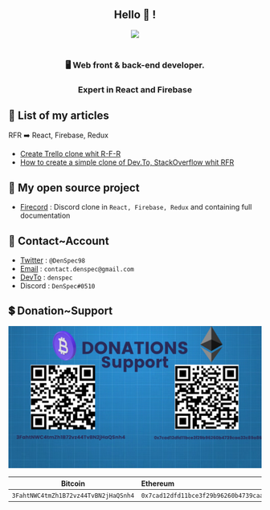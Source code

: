 <div align="center">

## Hello 👋 !

 


  <img src="https://i.ibb.co/wrCfpcg/1637334935232.png" width=400>
  <br><br>


### 🖥️ Web front & back-end developer. 
### Expert in React and Firebase

</div>

## 📃 List of my articles
RFR ➡️ React, Firebase, Redux

- [Create Trello clone whit R-F-R](https://dev.to/denspec/create-trello-clone-whit-react-firebase-redux-1ac5)
- [How to create a simple clone of Dev.To, StackOverflow whit RFR](https://dev.to/denspec/how-to-create-a-simple-clone-of-devto-stackoverflow-react-firebase-redux-1dm2)

## 📝 My open source project

- [Firecord](https://github.com/DenSpec/Firecord) : Discord clone in ``React, Firebase, Redux`` and containing full documentation


## 📨 Contact~Account 
- [Twitter](twitter.com/DenSpec98) : ``@DenSpec98``
- [Email](mailto:contact.denspec@gmail.com) : ``contact.denspec@gmail.com``
- [DevTo](https://dev.to/denspec) : ``denspec``
- Discord : ``DenSpec#0510``

## 💲 Donation~Support

<img src="donation.png">

| Bitcoin | Ethereum | 
|----------------|:-------------| 
``3FahtNWC4tmZh1B72vz44TvBN2jHaQSnh4`` | ``0x7cad12dfd11bce3f29b96260b4739caa32c89a86``   | 

